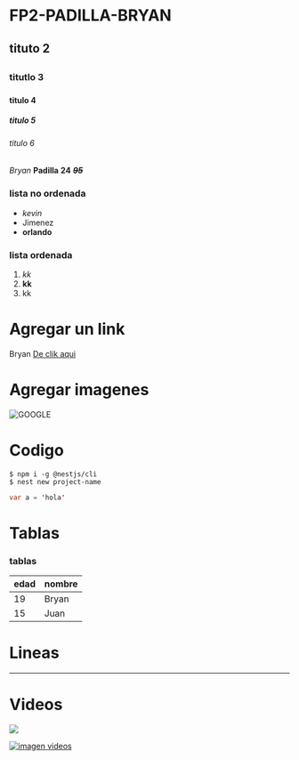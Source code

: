 # FP2-PADILLA-BRYAN
## tituto 2 <h2>
### titutlo 3 <h3>
#### titulo 4 <h4>
##### titulo 5 <h5>
###### titulo 6 <h6>

*Bryan* **Padilla** 
**24** 
*__~~95~~__*

### lista no ordenada 
- *kevin*
- Jimenez
- **orlando**

### lista ordenada
1. *kk*
2. **kk**
3. kk

# Agregar un link

Bryan [De clik aqui](http://itq.edu.ec/)

# Agregar imagenes 
![GOOGLE](https://img-cdn.hipertextual.com/files/2015/09/googles-new-logo-.gif?strip=all&lossy=1&quality=55&ssl=1)

# Codigo

```
$ npm i -g @nestjs/cli
$ nest new project-name
```

```java
var a = 'hola'
```

# Tablas

### tablas
|edad |nombre|
|-----|------|
|19   |Bryan|
|15   |Juan |

# Lineas 

___

# Videos 
<a href="http://www.youtube.com/watch?feature=player_embedded&v=W4ODD2tPeNE" target="_blank">
<img
src="http://img.youtube.com/vi/W4ODD2tPeNE/0.jpg"
></img>
</a>

[![imagen videos](http://img.youtube.com/vi/W4ODD2tPeNE/0.jpg)](http://www.youtube.com/watch?feature=player_embedded&v=W4ODD2tPeNE)
